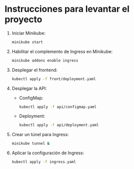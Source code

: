 # Instrucciones para levantar el proyecto

1. Iniciar Minikube:
   ```bash
   minikube start
   ```

2. Habilitar el complemento de Ingress en Minikube:
   ```bash
   minikube addons enable ingress
   ```

3. Desplegar el frontend:
   ```bash
   kubectl apply -f front/deployment.yaml
   ```

4. Desplegar la API:
   - ConfigMap:
     ```bash
     kubectl apply -f api/configmap.yaml
     ```
   - Deployment:
     ```bash
     kubectl apply -f api/deployment.yaml
     ```

5. Crear un túnel para Ingress:
   ```bash
   minikube tunnel &
   ```

6. Aplicar la configuración de Ingress:
   ```bash
   kubectl apply -f ingress.yaml
   ```
